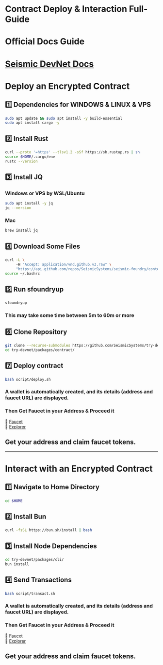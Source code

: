 # Contract Deploy & Interaction Full-Guide

# Official Docs Guide
# [Seismic DevNet Docs](https://docs.seismic.systems/appendix/devnet)

# Deploy an Encrypted Contract

## 1️⃣ Dependencies for WINDOWS & LINUX & VPS
```bash
sudo apt update && sudo apt install -y build-essential
sudo apt install cargo -y
```

## 2️⃣ Install Rust
```bash
curl --proto '=https' --tlsv1.2 -sSf https://sh.rustup.rs | sh
source $HOME/.cargo/env
rustc --version
```

## 3️⃣ Install JQ
### Windows or VPS by WSL/Ubuntu
```bash
sudo apt install -y jq
jq --version
```

### Mac
```bash
brew install jq
```

## 4️⃣ Download Some Files
```bash
curl -L \ 
     -H "Accept: application/vnd.github.v3.raw" \ 
     "https://api.github.com/repos/SeismicSystems/seismic-foundry/contents/sfoundryup/install?ref=seismic" | bash
source ~/.bashrc
```

## 5️⃣ Run sfoundryup
```bash
sfoundryup
```
### This may take some time between 5m to 60m or more

## 6️⃣ Clone Repository
```bash
git clone --recurse-submodules https://github.com/SeismicSystems/try-devnet.git
cd try-devnet/packages/contract/
```

## 7️⃣ Deploy contract
```bash
bash script/deploy.sh
```
### A wallet is automatically created, and its details (address and faucet URL) are displayed.
### Then Get Faucet in your Address & Proceed it

🔗 [Faucet](https://faucet-2.seismicdev.net/)  
🔗 [Explorer](https://explorer-2.seismicdev.net/)

## Get your address and claim faucet tokens.

---

# Interact with an Encrypted Contract

## 1️⃣ Navigate to Home Directory
```bash
cd $HOME
```

## 2️⃣ Install Bun
```bash
curl -fsSL https://bun.sh/install | bash
```

## 3️⃣ Install Node Dependencies
```bash
cd try-devnet/packages/cli/
bun install
```

## 4️⃣ Send Transactions
```bash
bash script/transact.sh
```
### A wallet is automatically created, and its details (address and faucet URL) are displayed.
### Then Get Faucet in your Address & Proceed it

🔗 [Faucet](https://faucet-2.seismicdev.net/)  
🔗 [Explorer](https://explorer-2.seismicdev.net/)

## Get your address and claim faucet tokens.
